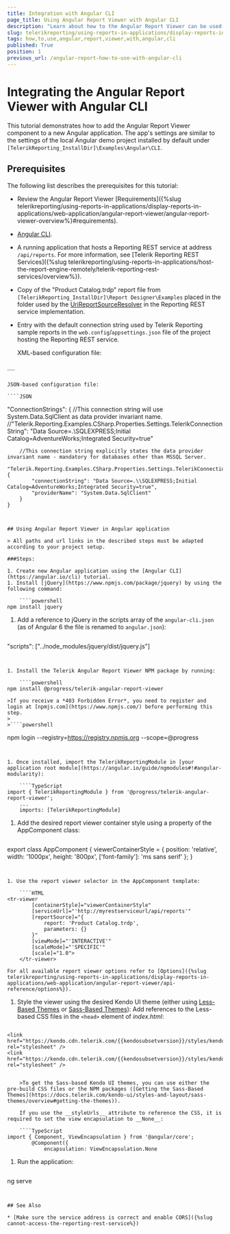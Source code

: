 ```yaml
---
title: Integration with Angular CLI
page_title: Using Angular Report Viewer with Angular CLI
description: "Learn about how to the Angular Report Viewer can be used in an Angular CLI application with a few simple steps."
slug: telerikreporting/using-reports-in-applications/display-reports-in-applications/web-application/angular-report-viewer/how-to-use-angular-report-viewer-with-angular-cli
tags: how,to,use,angular,report,viewer,with,angular,cli
published: True
position: 1
previous_url: /angular-report-how-to-use-with-angular-cli
---
```


# Integrating the Angular Report Viewer with Angular CLI

This tutorial demonstrates how to add the Angular Report Viewer component to a new Angular application. The app's settings are similar to the settings of the local Angular demo project installed by default under `[TelerikReporting_InstallDir]\Examples\Angular\CLI`.

## Prerequisites

The following list describes the prerequisites for this tutorial:

* Review the Angular Report Viewer [Requirements]({%slug telerikreporting/using-reports-in-applications/display-reports-in-applications/web-application/angular-report-viewer/angular-report-viewer-overview%}#requirements).
* [Angular CLI](https://angular.io/cli).
* A running application that hosts a Reporting REST service at address `/api/reports`. For more information, see [Telerik Reporting REST Services]({%slug telerikreporting/using-reports-in-applications/host-the-report-engine-remotely/telerik-reporting-rest-services/overview%}).
* Copy of the "Product Catalog.trdp" report file from `[TelerikReporting_InstallDir]\Report Designer\Examples` placed in the folder used by the [UriReportSourceResolver](/api/telerik.reporting.services.urireportsourceresolver) in the Reporting REST service implementation.
* Entry with the default connection string used by Telerik Reporting sample reports in the `web.config`/`appsettings.json` file of the project hosting the Reporting REST service.

	XML-based configuration file:

	````XML
<connectionStrings>
		<add name="Telerik.Reporting.Examples.CSharp.Properties.Settings.TelerikConnectionString"
			connectionString="Data Source=(local);Initial Catalog=AdventureWorks;Integrated Security=SSPI"
			providerName="System.Data.SqlClient" />
	</connectionStrings>
````

	JSON-based configuration file:

	````JSON
"ConnectionStrings": {
		//This connection string will use System.Data.SqlClient as data provider invariant name.
		//"Telerik.Reporting.Examples.CSharp.Properties.Settings.TelerikConnectionString": "Data Source=.\\SQLEXPRESS;Initial Catalog=AdventureWorks;Integrated Security=true"
		
		//This connection string explicitly states the data provider invariant name - mandatory for databases other than MSSQL Server.
		"Telerik.Reporting.Examples.CSharp.Properties.Settings.TelerikConnectionString": {
			"connectionString": "Data Source=.\\SQLEXPRESS;Initial Catalog=AdventureWorks;Integrated Security=true",
			"providerName": "System.Data.SqlClient"
		}
	}
````


## Using Angular Report Viewer in Angular application

> All paths and url links in the described steps must be adapted according to your project setup.

###Steps:

1. Create new Angular application using the [Angular CLI](https://angular.io/cli) tutorial.
1. Install [jQuery](https://www.npmjs.com/package/jquery) by using the following command:

	````powershell
npm install jquery
````


1. Add a reference to jQuery in the scripts array of the `angular-cli.json` (as of Angular 6 the file is renamed to `angular.json`):

	````TypeScript
"scripts": ["../node_modules/jquery/dist/jquery.js"]
````


1. Install the Telerik Angular Report Viewer NPM package by running:

	````powershell
npm install @progress/telerik-angular-report-viewer
````

	>If you receive a *403 Forbidden Error*, you need to register and login at [npmjs.com](https://www.npmjs.com/) before performing this step.
	>
	>````powershell
npm login --registry=https://registry.npmjs.org --scope=@progress
````


1. Once installed, import the TelerikReportingModule in [your application root module](https://angular.io/guide/ngmodules#!#angular-modularity):

	````TypeScript
import { TelerikReportingModule } from '@progress/telerik-angular-report-viewer';
	...
	imports: [TelerikReportingModule]
````


1. Add the desired report viewer container style using a property of the AppComponent class:

	````TypeScript
export class AppComponent {
		viewerContainerStyle = {
			position: 'relative',
			width: '1000px',
			height: '800px',
			['font-family']: 'ms sans serif'
		};
	}
````


1. Use the report viewer selector in the AppComponent template:

	````HTML
<tr-viewer
		[containerStyle]="viewerContainerStyle"
		[serviceUrl]="'http://myrestserviceurl/api/reports'"
		[reportSource]="{
			report: 'Product Catalog.trdp',
			parameters: {}
		}"
		[viewMode]="'INTERACTIVE'"
		[scaleMode]="'SPECIFIC'"
		[scale]="1.0">
	</tr-viewer>
````

	For all available report viewer options refer to [Options]({%slug telerikreporting/using-reports-in-applications/display-reports-in-applications/web-application/angular-report-viewer/api-reference/options%}).

1. Style the viewer using the desired Kendo UI theme (еither using [Less-Based Themes](https://docs.telerik.com/kendo-ui/styles-and-layout/less-themes/overview) or [Sass-Based Themes](https://docs.telerik.com/kendo-ui/styles-and-layout/sass-themes/overview)): Add references to the Less-based CSS files in the `<head>` element of _index.html_:

	````HTML
<!-- The required Less-based styles -->
	<link href="https://kendo.cdn.telerik.com/{{kendosubsetversion}}/styles/kendo.common.min.css" rel="stylesheet" />
	<link href="https://kendo.cdn.telerik.com/{{kendosubsetversion}}/styles/kendo.blueopal.min.css" rel="stylesheet" />
````

	>To get the Sass-based Kendo UI themes, you can use either the pre-build CSS files or the NPM packages ([Getting the Sass-Based Themes](https://docs.telerik.com/kendo-ui/styles-and-layout/sass-themes/overview#getting-the-themes)).

	If you use the __styleUrls__ attribute to reference the CSS, it is required to set the view encapsulation to __None__:

	````TypeScript
import { Component, ViewEncapsulation } from '@angular/core';
		@Component({
			encapsulation: ViewEncapsulation.None
````


1. Run the application:

	````powershell
ng serve
````


## See Also

* [Make sure the service address is correct and enable CORS]({%slug cannot-access-the-reporting-rest-service%})
